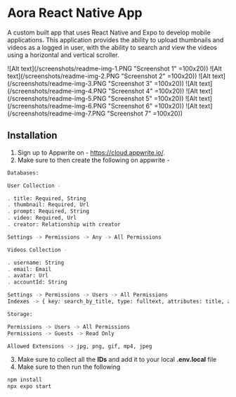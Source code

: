 # Aora React Native App

A custom built app that uses React Native and Expo to develop mobile applications. This application provides the ability to upload thumbnails and videos as a logged in user, with the ability to search and view the videos using a horizontal and vertical scroller.

![Alt text](/screenshots/readme-img-1.PNG "Screenshot 1" =100x20))
![Alt text](/screenshots/readme-img-2.PNG "Screenshot 2" =100x20))
![Alt text](/screenshots/readme-img-3.PNG "Screenshot 3" =100x20))
![Alt text](/screenshots/readme-img-4.PNG "Screenshot 4" =100x20))
![Alt text](/screenshots/readme-img-5.PNG "Screenshot 5" =100x20))
![Alt text](/screenshots/readme-img-6.PNG "Screenshot 6" =100x20))
![Alt text](/screenshots/readme-img-7.PNG "Screenshot 7" =100x20))

## Installation

1. Sign up to Appwrite on - https://cloud.appwrite.io/.
2. Make sure to then create the following on appwrite -
```bash
Databases: 

User Collection - 

. title: Required, String
. thumbnail: Required, Url
. prompt: Required, String
. video: Required, Url
. creator: Relationship with creator

Settings -> Permissions -> Any -> All Permissions

Videos Collection - 

. username: String
. email: Email
. avatar: Url
. accountId: String

Settings -> Permissions -> Users -> All Permissions
Indexes -> { key: search_by_title, type: fulltext, attributes: title, asc/desc: asc }

Storage:

Permissions -> Users -> All Permissions
Permissions -> Guests -> Read Only

Allowed Extensions -> jpg, png, gif, mp4, jpeg

```
3. Make sure to collect all the **IDs** and add it to your local **.env.local** file
4. Make sure to then run the following
```bash
npm install
npx expo start
```